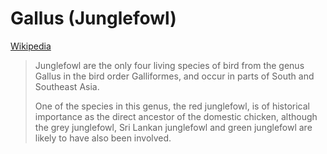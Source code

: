 # Gallus (Junglefowl)
[Wikipedia](https://en.wikipedia.org/wiki/Junglefowl)

> Junglefowl are the only four living species of bird from the genus Gallus in the bird order Galliformes, and occur in parts of South and Southeast Asia.
> 
> One of the species in this genus, the red junglefowl, is of historical importance as the direct ancestor of the domestic chicken, although the grey junglefowl, Sri Lankan junglefowl and green junglefowl are likely to have also been involved.
